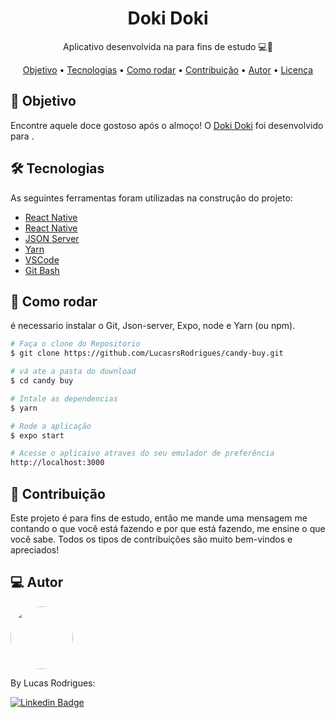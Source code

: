 <h1 align="center">
    Doki Doki
</h1>

<p align="center"> Aplicativo desenvolvida na para fins de estudo 💻🚀 </p>

<p align="center">
 <a href="#objective">Objetivo</a> •
 <a href="#technologies">Tecnologias</a> • 
 <a href="#usage">Como rodar</a> • 
 <a href="#contribution">Contribuição</a> • 
 <a href="#author">Autor</a> • 
 <a href="#license">Licença</a>
</p>

<h2 id="objective" > 🎯 Objetivo </h2>
Encontre aquele doce gostoso após o almoço! O <a href="https://cand-buy-web.vercel.app/">Doki Doki</a> foi desenvolvido para . 

<h2 id="technologies"> 🛠 Tecnologias </h2>

As seguintes ferramentas foram utilizadas na construção do projeto:
- [React Native](https://reactnative.dev/)
- [React Native](https://expo.dev/)
- [JSON Server](https://github.com/typicode/json-server)
- [Yarn](https://yarnpkg.com)
- [VSCode](https://code.visualstudio.com)
- [Git Bash](https://gitforwindows.org/)

<h2 id="usage" > 👷 Como rodar </h2>

é necessario instalar o Git, Json-server, Expo, node e Yarn (ou npm).

```bash
# Faça o clone do Repositorio
$ git clone https://github.com/LucasrsRodrigues/candy-buy.git

# vá ate a pasta do download
$ cd candy buy

# Intale as dependencias
$ yarn

# Rode a aplicação
$ expo start

# Acesse o aplicaivo atraves do seu emulador de preferência
http://localhost:3000
```
<h2 id="contribution"> 🤝 Contribuição </h2>
Este projeto é para fins de estudo, então me mande uma mensagem me contando o que você está fazendo e por que está fazendo, me ensine o que você sabe. Todos os tipos de contribuições são muito bem-vindos e apreciados!

<h2 id="author"> 💻 Autor </h2>
<img style="border-radius: 50%;" src="https://github.com/lucasrsrodrigues.png" width="100px;" alt=""/>

By Lucas Rodrigues:

[![Linkedin Badge](https://img.shields.io/badge/-lucasrsrodrigues-blue?style=flat-square&logo=Linkedin&logoColor=white&link=https://www.linkedin.com/in/lucasrsrodrigues/)](https://www.linkedin.com/in/lucasrsrodrigues/)
